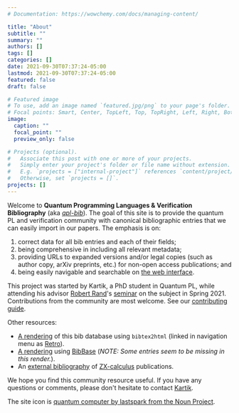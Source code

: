 ```yaml
---
# Documentation: https://wowchemy.com/docs/managing-content/

title: "About"
subtitle: ""
summary: ""
authors: []
tags: []
categories: []
date: 2021-09-30T07:37:24-05:00
lastmod: 2021-09-30T07:37:24-05:00
featured: false
draft: false

# Featured image
# To use, add an image named `featured.jpg/png` to your page's folder.
# Focal points: Smart, Center, TopLeft, Top, TopRight, Left, Right, BottomLeft, Bottom, BottomRight.
image:
  caption: ""
  focal_point: ""
  preview_only: false

# Projects (optional).
#   Associate this post with one or more of your projects.
#   Simply enter your project's folder or file name without extension.
#   E.g. `projects = ["internal-project"]` references `content/project/deep-learning/index.md`.
#   Otherwise, set `projects = []`.
projects: []
---
```


Welcome to **Quantum Programming Languages & Verification Bibliography** (aka _[qpl-bib](https://twitter.com/k4rtik/status/1402442480163995653)_). The goal of this site is to provide the quantum PL and verification community with canonical bibliographic entries that we can easily import in our papers. The emphasis is on:
1. correct data for all bib entries and each of their fields;
2. being comprehensive in including all relevant metadata;
3. providing URLs to expanded versions and/or legal copies (such as author copy, arXiv preprints, etc.) for non-open access publications; and
4. being easily navigable and searchable on [the web interface](../post/gh-org-ui/).

This project was started by Kartik, a PhD student in Quantum PL, while attending his advisor [Robert Rand](https://rand.cs.uchicago.edu/)'s [seminar](https://ks.cs.uchicago.edu/qpl-bib/qpv.html) on the subject in Spring 2021. Contributions from the community are most welcome. See our [contributing guide](https://github.com/QuantumPL/bib/blob/main/CONTRIBUTING.md).

Other resources:
- [A rendering](../retro/bbt.html) of this bib database using `bibtex2html` (linked in navigation menu as [Retro](../retro/bbt.html)).
- [A rendering](../base) using [BibBase](https://bibbase.org/) (_NOTE: Some entries seem to be missing in this render._).
- An [external bibliography](https://zxcalculus.com/publications.html) of [ZX-calculus](../tag/ZX-Calculus) publications.

We hope you find this community resource useful. If you have any questions or comments, please don't hesitate to contact [Kartik](https://ks.cs.uchicago.edu/).

The site icon is [quantum computer by lastspark from the Noun Project](https://thenounproject.com/term/quantum-computer/1697151/).
